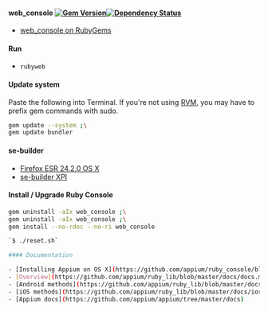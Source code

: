 #### web_console [![Gem Version](https://badge.fury.io/rb/web_console.png)](http://rubygems.org/gems/web_console)[![Dependency Status](https://gemnasium.com/bootstraponline/rubyweb.png)](https://gemnasium.com/bootstraponline/rubyweb)

- [web_console on RubyGems](https://rubygems.org/gems/appium_console)

#### Run

- `rubyweb`

#### Update system

Paste the following into Terminal. If you're not using [RVM](https://rvm.io/), you may have to prefix gem commands with sudo.

```bash
gem update --system ;\
gem update bundler
```

#### se-builder

- [Firefox ESR 24.2.0 OS X](https://ftp.mozilla.org/pub/mozilla.org/firefox/releases/24.2.0esr/mac/en-US/Firefox%2024.2.0esr.dmg)
- [se-builder XPI](http://www.saucelabs.com/addons/selenium-builder-latest.xpi)

#### Install / Upgrade Ruby Console

```bash
gem uninstall -aIx web_console ;\
gem uninstall -aIx web_console ;\
gem install --no-rdoc --no-ri web_console

`$ ./reset.sh`

#### Documentation

- [Installing Appium on OS X](https://github.com/appium/ruby_console/blob/master/osx.md)
- [Overview](https://github.com/appium/ruby_lib/blob/master/docs/docs.md) 
- [Android methods](https://github.com/appium/ruby_lib/blob/master/docs/android_docs.md)
- [iOS methods](https://github.com/appium/ruby_lib/blob/master/docs/ios_docs.md)
- [Appium docs](https://github.com/appium/appium/tree/master/docs)
